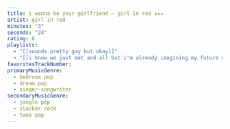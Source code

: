 ```yaml
---
title: i wanna be your girlfriend — girl in red ★★★
artist: girl in red
minutes: "3"
seconds: "24"
rating: 6
playlists:
  - "[[sounds pretty gay but okay]]"
  - "[[i know we just met and all but i'm already imagining my future with you]]"
favoritesTrackNumber:
primaryMusicGenre:
  - bedroom pop
  - dream pop
  - singer-songwriter
secondaryMusicGenre:
  - jangle pop
  - slacker rock
  - twee pop
---
```

